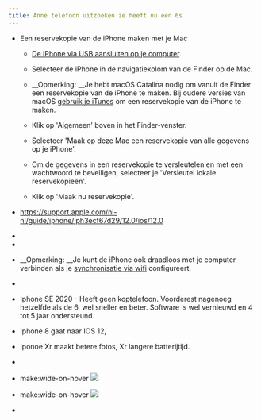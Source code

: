 ```yaml
---
title: Anne telefoon uitzoeken ze heeft nu een 6s
---
```


- Een reservekopie van de iPhone maken met je Mac
	 - [De iPhone via USB aansluiten op je computer](https://support.apple.com/nl-nl/guide/iphone/iph42d9b3178/13.0/ios/13.0).

	 - Selecteer de iPhone in de navigatiekolom van de Finder op de Mac.

	 - __Opmerking: __Je hebt macOS Catalina nodig om vanuit de Finder een reservekopie van de iPhone te maken. Bij oudere versies van macOS [gebruik je iTunes](https://support.apple.com/guide/itunes/back-up-your-ios-device-itns3280/12.9/mac/10.14) om een reservekopie van de iPhone te maken.

	 - Klik op 'Algemeen' boven in het Finder-venster.

	 - Selecteer 'Maak op deze Mac een reservekopie van alle gegevens op je iPhone'.

	 - Om de gegevens in een reservekopie te versleutelen en met een wachtwoord te beveiligen, selecteer je 'Versleutel lokale reservekopieën'.

	 - Klik op 'Maak nu reservekopie'.

- https://support.apple.com/nl-nl/guide/iphone/iph3ecf67d29/12.0/ios/12.0

- 

- 

- __Opmerking: __Je kunt de iPhone ook draadloos met je computer verbinden als je [synchronisatie via wifi](https://support.apple.com/nl-nl/guide/iphone/iph875319a3a/13.0/ios/13.0#ipha85600a9b) configureert.

- 

- Iphone SE 2020 - Heeft geen koptelefoon. Voorderest nagenoeg hetzelfde als de 6, wel sneller en beter. Software is wel vernieuwd en 4 tot 5 jaar ondersteund.

- Iphone 8 gaat naar IOS 12, 

- Iponoe Xr maakt betere fotos, Xr langere batterijtijd.

- 

- make:wide-on-hover ![](https://firebasestorage.googleapis.com/v0/b/firescript-577a2.appspot.com/o/imgs%2Fapp%2FGijs%2FFsL-nceCHp.png?alt=media&token=51d3ebd1-4552-43a0-94dd-0a132284eb72)

- make:wide-on-hover ![](https://firebasestorage.googleapis.com/v0/b/firescript-577a2.appspot.com/o/imgs%2Fapp%2FGijs%2Fk3VUFEpZWt.png?alt=media&token=815d81c7-d39e-4929-994a-73ddaca78eae)

- 

